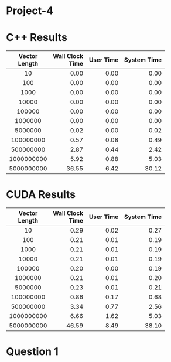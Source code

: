 # Project-4
# C++ Results
|Vector<br>Length|Wall Clock<br>Time|User Time|System Time|
|:--:|--:|--:|--:|
|10| 0.00| 0.00| 0.00|
|100| 0.00| 0.00| 0.00|
|1000| 0.00| 0.00| 0.00|
|10000| 0.00| 0.00| 0.00|
|100000| 0.00| 0.00| 0.00|
|1000000| 0.00| 0.00| 0.00|
|5000000| 0.02| 0.00| 0.02|
|100000000| 0.57| 0.08| 0.49|
|500000000| 2.87| 0.44| 2.42|
|1000000000| 5.92| 0.88| 5.03|
|5000000000|36.55| 6.42|30.12|

# CUDA Results

|Vector<br>Length|Wall Clock<br>Time|User Time|System Time|
|:--:|--:|--:|--:|
|10| 0.29| 0.02| 0.27|
|100| 0.21| 0.01| 0.19|
|1000| 0.21| 0.01| 0.19|
|10000| 0.21| 0.01| 0.19|
|100000| 0.20| 0.00| 0.19|
|1000000| 0.21| 0.01| 0.20|
|5000000| 0.23| 0.01| 0.21|
|100000000| 0.86| 0.17| 0.68|
|500000000| 3.34| 0.77| 2.56|
|1000000000| 6.66| 1.62| 5.03|
|5000000000|46.59| 8.49|38.10|

# Question 1

